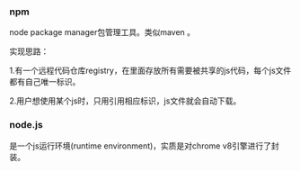 
### npm

node package manager包管理工具。类似maven 。

实现思路：

1.有一个远程代码仓库registry，在里面存放所有需要被共享的js代码，每个js文件都有自己唯一标识。

2.用户想使用某个js时，只用引用相应标识，js文件就会自动下载。

### node.js

是一个js运行环境(runtime environment)，实质是对chrome v8引擎进行了封装。
